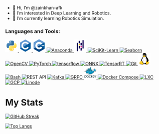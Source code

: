 - 👋 Hi, I’m @zainkhan-afk
- 👀 I’m interested in Deep Learning and Robotics.
- 🌱 I’m currently learning Robotics Simulation.

<!---
zainkhan-afk/zainkhan-afk is a ✨ special ✨ repository because its `README.md` (this file) appears on your GitHub profile.
You can click the Preview link to take a look at your changes.
--->


<h3 align="left">Languages and Tools:</h3>
<p align="left">
<a href="https://www.python.org" target="_blank" rel="noreferrer"> <img src="https://raw.githubusercontent.com/devicons/devicon/master/icons/python/python-original.svg" alt="Python" width="40" height="40"/> </a>
<a href="https://www.cprogramming.com/" target="_blank" rel="noreferrer"> <img src="https://raw.githubusercontent.com/devicons/devicon/master/icons/c/c-original.svg" alt="C" width="40" height="40"/> </a>
<a href="https://www.w3schools.com/cpp/" target="_blank" rel="noreferrer"> <img src="https://raw.githubusercontent.com/devicons/devicon/master/icons/cplusplus/cplusplus-original.svg" alt="C++" width="40" height="40"/> </a>
<a href="https://www.anaconda.com/" target="_blank" rel="noreferrer"> <img src="https://i.imgur.com/995CrNq.png" alt="Anaconda" width="40" height="40"/> </a>
<a href="https://pandas.pydata.org/" target="_blank" rel="noreferrer"> <img src="https://raw.githubusercontent.com/devicons/devicon/2ae2a900d2f041da66e950e4d48052658d850630/icons/pandas/pandas-original.svg" alt="Pandas" width="40" height="40"/> </a>
<a href="https://scikit-learn.org/" target="_blank" rel="noreferrer"> <img src="https://upload.wikimedia.org/wikipedia/commons/0/05/Scikit_learn_logo_small.svg" alt="SciKit-Learn" width="40" height="40"/> </a>
<a href="https://seaborn.pydata.org/" target="_blank" rel="noreferrer"> <img src="https://seaborn.pydata.org/_images/logo-mark-lightbg.svg" alt="Seaborn" width="40" height="40"/> </a>
<a href="https://opencv.org/" target="_blank" rel="noreferrer"> <img src="https://www.vectorlogo.zone/logos/opencv/opencv-icon.svg" alt="OpenCV" width="40" height="40"/> </a>
<a href="https://pytorch.org/" target="_blank" rel="noreferrer"> <img src="https://www.vectorlogo.zone/logos/pytorch/pytorch-icon.svg" alt="PyTorch" width="40" height="40"/> </a>
<a href="https://www.tensorflow.org" target="_blank" rel="noreferrer"> <img src="https://www.vectorlogo.zone/logos/tensorflow/tensorflow-icon.svg" alt="tensorflow" width="40" height="40"/> </a>
<a href="https://onnx.ai/" target="_blank" rel="noreferrer"> <img src="https://artwork.lfaidata.foundation/projects/onnx/icon/color/onnx-icon-color.png" alt="ONNX" width="40" height="40"/> </a>
<a href="https://developer.nvidia.com/tensorrt" target="_blank" rel="noreferrer"> <img src="https://developer.nvidia.com/blog/wp-content/uploads/2018/11/NV_TensorRT_Visual_2C_RGB-625x625-1.png" alt="TensorRT" width="60" height="40"/> </a>
<a href="https://git-scm.com/" target="_blank" rel="noreferrer"> <img src="https://www.vectorlogo.zone/logos/git-scm/git-scm-icon.svg" alt="Git" width="40" height="40"/> </a>
<a href="https://www.linux.org/" target="_blank" rel="noreferrer"> <img src="https://raw.githubusercontent.com/devicons/devicon/master/icons/linux/linux-original.svg" alt="Linux" width="40" height="40"/> </a>
<a href="https://www.gnu.org/software/bash/" target="_blank" rel="noreferrer"> <img src="https://www.vectorlogo.zone/logos/gnu_bash/gnu_bash-icon.svg" alt="Bash" width="40" height="40"/> </a>
<img src="https://uxwing.com/wp-content/themes/uxwing/download/web-app-development/rest-api-icon.png" alt="REST API" width="40" height="40"/> </a>
<a href="https://kafka.apache.org/" target="_blank" rel="noreferrer"> <img src="https://www.vectorlogo.zone/logos/apache_kafka/apache_kafka-icon.svg" alt="Kafka" width="40" height="40"/> </a>
<a href="https://grpc.io/" target="_blank" rel="noreferrer"> <img src="https://avatars.githubusercontent.com/u/7802525?s=280&v=4" alt="GRPC" width="40" height="40"/> </a>
<a href="https://www.docker.com/" target="_blank" rel="noreferrer"> <img src="https://raw.githubusercontent.com/devicons/devicon/master/icons/docker/docker-original-wordmark.svg" alt="Docker" width="40" height="40"/> </a>
<a href="https://www.docker.com/" target="_blank" rel="noreferrer"> <img src="https://www.suse.com/c/wp-content/uploads/2021/09/rancher_blog_compose.png" alt="Docker Compose" width="40" height="40"/> </a>
<a href="https://linuxcontainers.org/" target="_blank" rel="noreferrer"> <img src="https://upload.wikimedia.org/wikipedia/commons/thumb/d/dd/Linux_Containers_logo.svg/1200px-Linux_Containers_logo.svg.png" alt="LXC" width="40" height="40"/> </a>
<a href="https://cloud.google.com" target="_blank" rel="noreferrer"> <img src="https://www.vectorlogo.zone/logos/google_cloud/google_cloud-icon.svg" alt="GCP" width="40" height="40"/> </a>
<a href="https://www.linode.com/" target="_blank" rel="noreferrer"> <img src="https://cdn.freebiesupply.com/logos/large/2x/linode-1-logo-png-transparent.png" alt="Linode" width="40" height="40"/> </a>

# My Stats
[![GitHub Streak](http://github-readme-streak-stats.herokuapp.com?user=zainkhan-afk&theme=dark&background=000000)](https://git.io/streak-stats)

[![Top Langs](https://github-readme-stats.vercel.app/api/top-langs/?username=zainkhan-afk)](https://github.com/anuraghazra/github-readme-stats)
